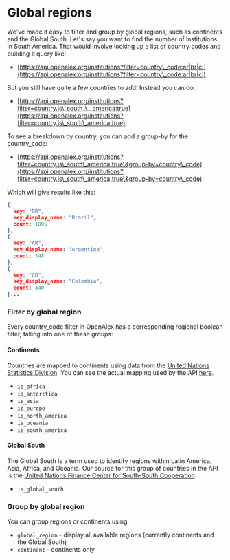# Global regions

We've made it easy to filter and group by global regions, such as continents and the Global South. Let's say you want to find the number of institutions in South America. That would involve looking up a list of country codes and building a query like:

* [https://api.openalex.org/institutions?filter=country\_code:ar|br|cl](https://api.openalex.org/institutions?filter=country\_code:ar|br|cl)

But you still have quite a few countries to add! Instead you can do:

* [https://api.openalex.org/institutions?filter=country.is\_south_\__america:true](https://api.openalex.org/institutions?filter=country.is\_south\_america:true)

To see a breakdown by country, you can add a group-by for the country\_code:

* [https://api.openalex.org/institutions?filter=country.is\_south\_america:true\&group-by=country\_code](https://api.openalex.org/institutions?filter=country.is\_south\_america:true\&group-by=country\_code)

Which will give results like this:

```json
{
  key: "BR",
  key_display_name: "Brazil",
  count: 1805
},
{
  key: "AR",
  key_display_name: "Argentina",
  count: 348
},
{
  key: "CO",
  key_display_name: "Colombia",
  count: 340
}...
```

### Filter by global region

Every country\_code filter in OpenAlex has a corresponding regional boolean filter, falling into one of these groups:

#### **Continents**

Countries are mapped to continents using data from the [United Nations Statistics Division](https://unstats.un.org/unsd/methodology/m49/). You can see the actual mapping used by the API [here](https://github.com/ourresearch/openalex-elastic-api/blob/master/countries.py).

* `is_africa`
* `is_antarctica`
* `is_asia`
* `is_europe`
* `is_north_america`
* `is_oceania`
* `is_south_america`

#### **Global South**

The Global South is a term used to identify regions within Latin America, Asia, Africa, and Oceania. Our source for this group of countries in the API is the [United Nations Finance Center for South-South Cooperation](http://www.fc-ssc.org/en/partnership\_program/south\_south\_countries).

* `is_global_south`

### Group by global region

You can group regions or continents using:

* `global_region` - display all available regions (currently continents and the Global South)
* `continent` - continents only
